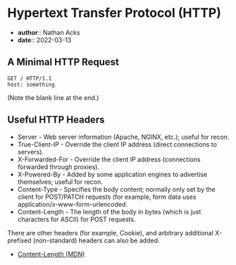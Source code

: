 # Hypertext Transfer Protocol (HTTP)

* **author**:: Nathan Acks  
* **date**:: 2022-03-13

## A Minimal HTTP Request

```http
GET / HTTP/1.1
host: something

```

(Note the blank line at the end.)

## Useful HTTP Headers

* Server - Web server information (Apache, NGINX, etc.); useful for recon.
* True-Client-IP - Override the client IP address (direct connections to servers).
* X-Forwarded-For - Override the client IP address (connections forwarded through proxies).
* X-Powered-By - Added by some application engines to advertise themselves; useful for recon.
* Content-Type - Specifies the body content; normally only set by the client for POST/PATCH requests (for example, form data uses application/x-www-form-urlencoded.
* Content-Length - The length of the body in bytes (which is just characters for ASCII) for POST requests.

There are other headers (for example, Cookie), and arbitrary additional X-prefixed (non-standard) headers can also be added.

* [Content-Length (MDN)](https://developer.mozilla.org/docs/Web/HTTP/Headers/Content-Length)
